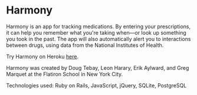 # Harmony

Harmony is an app for tracking medications. By entering your prescriptions, it can help you remember what you're taking when—or look up something you took in the past. The app will also automatically alert you to interactions between drugs, using data from the National Institutes of Health.

Try Harmony on Heroku [here](http://harmony-web-app.herokuapp.com/).

Harmony was created by Doug Tebay, Leon Harary, Erik Aylward, and Greg Marquet at the Flatiron School in New York City.

Technologies used: Ruby on Rails, JavaScript, jQuery, SQLite, PostgreSQL
